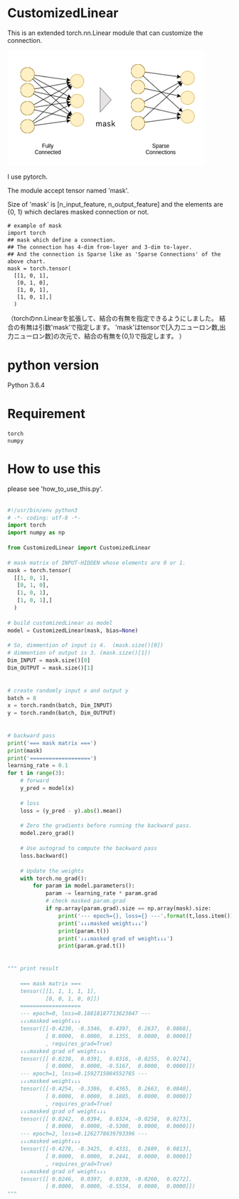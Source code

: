 # CustomizedLinear

This is an extended torch.nn.Linear module that can customize the connection.

![what is mask](./doc/img/what_mask.png)

I use pytorch.

The module accept tensor named 'mask'.

Size of 'mask' is [n_input_feature, n_output_feature]
and the elements are {0, 1} which declares masked connection or not.

```
# example of mask
import torch
## mask which define a connection.
## The connection has 4-dim from-layer and 3-dim to-layer.
## And the connection is Sparse like as 'Sparse Connections' of the above chart.
mask = torch.tensor(
  [[1, 0, 1],
   [0, 1, 0],
   [1, 0, 1],
   [1, 0, 1],]
  )
```

（torchのnn.Linearを拡張して、結合の有無を指定できるようにしました。
結合の有無は引数'mask'で指定します。
'mask'はtensorで[入力ニューロン数,出力ニューロン数]の次元で、結合の有無を{0,1}で指定します。
）

# python version
Python 3.6.4


# Requirement

```
torch
numpy
```

# How to use this

please see 'how_to_use_this.py'.


``` python

#!/usr/bin/env python3
# -*- coding: utf-8 -*-
import torch
import numpy as np

from CustomizedLinear import CustomizedLinear

# mask matrix of INPUT-HIDDEN whose elements are 0 or 1.
mask = torch.tensor(
  [[1, 0, 1],
   [0, 1, 0],
   [1, 0, 1],
   [1, 0, 1],]
  )

# build customizedLinear as model
model = CustomizedLinear(mask, bias=None)

# So, dimmention of input is 4.  (mask.size()[0])
# dimmention of output is 3. (mask.size()[1])
Dim_INPUT = mask.size()[0]
Dim_OUTPUT = mask.size()[1]


# create randomly input x and output y
batch = 8
x = torch.randn(batch, Dim_INPUT)
y = torch.randn(batch, Dim_OUTPUT)


# backward pass
print('=== mask matrix ===')
print(mask)
print('===================')
learning_rate = 0.1
for t in range(3):
    # forward
    y_pred = model(x)

    # loss
    loss = (y_pred - y).abs().mean()

    # Zero the gradients before running the backward pass.
    model.zero_grad()

    # Use autograd to compute the backward pass
    loss.backward()

    # Update the weights
    with torch.no_grad():
        for param in model.parameters():
            param -= learning_rate * param.grad
            # check masked param.grad
            if np.array(param.grad).size == np.array(mask).size:
                print('--- epoch={}, loss={} ---'.format(t,loss.item()))
                print('↓↓↓masked weight↓↓↓')
                print(param.t())
                print('↓↓↓masked grad of weight↓↓↓')
                print(param.grad.t())


""" print result

    === mask matrix ===
    tensor([[1, 1, 1, 1, 1],
            [0, 0, 1, 0, 0]])
    ===================
    --- epoch=0, loss=0.18818187713623047 ---
    ↓↓↓masked weight↓↓↓
    tensor([[-0.4230, -0.3346,  0.4397,  0.2637,  0.0868],
            [ 0.0000,  0.0000,  0.1355,  0.0000,  0.0000]]
            , requires_grad=True)
    ↓↓↓masked grad of weight↓↓↓
    tensor([[ 0.0238,  0.0391,  0.0316, -0.0255,  0.0274],
            [ 0.0000,  0.0000, -0.5167,  0.0000,  0.0000]])
    --- epoch=1, loss=0.1592715084552765 ---
    ↓↓↓masked weight↓↓↓
    tensor([[-0.4254, -0.3386,  0.4365,  0.2663,  0.0840],
            [ 0.0000,  0.0000,  0.1885,  0.0000,  0.0000]]
            , requires_grad=True)
    ↓↓↓masked grad of weight↓↓↓
    tensor([[ 0.0242,  0.0394,  0.0324, -0.0258,  0.0273],
            [ 0.0000,  0.0000, -0.5300,  0.0000,  0.0000]])
    --- epoch=2, loss=0.1262778639793396 ---
    ↓↓↓masked weight↓↓↓
    tensor([[-0.4278, -0.3425,  0.4331,  0.2689,  0.0813],
            [ 0.0000,  0.0000,  0.2441,  0.0000,  0.0000]]
            , requires_grad=True)
    ↓↓↓masked grad of weight↓↓↓
    tensor([[ 0.0246,  0.0397,  0.0339, -0.0260,  0.0272],
            [ 0.0000,  0.0000, -0.5554,  0.0000,  0.0000]])
"""

```

